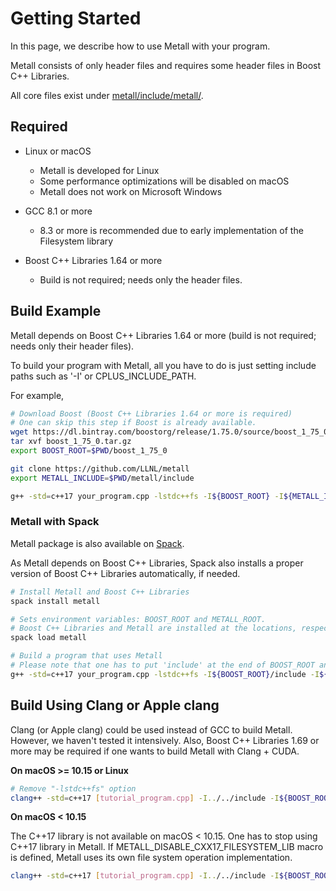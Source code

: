 # Getting Started

In this page, we describe how to use Metall with your program.

Metall consists of only header files and requires some header files in Boost C++ Libraries.

All core files exist under
[metall/include/metall/](https://github.com/LLNL/metall/tree/master/include/metall).

## Required

- Linux or macOS
    - Metall is developed for Linux
    - Some performance optimizations will be disabled on macOS
    - Metall does not work on Microsoft Windows


- GCC 8.1 or more
    - 8.3 or more is recommended due to early implementation of the Filesystem library

- Boost C++ Libraries 1.64 or more
    - Build is not required; needs only the header files. 

## Build Example

Metall depends on Boost C++ Libraries 1.64 or more (build is not required; needs only
their header files).

To build your program with Metall, all you have to do is just setting
include paths such as '-I' or CPLUS_INCLUDE_PATH.

For example,

```bash
# Download Boost (Boost C++ Libraries 1.64 or more is required)
# One can skip this step if Boost is already available.
wget https://dl.bintray.com/boostorg/release/1.75.0/source/boost_1_75_0.tar.gz
tar xvf boost_1_75_0.tar.gz
export BOOST_ROOT=$PWD/boost_1_75_0

git clone https://github.com/LLNL/metall
export METALL_INCLUDE=$PWD/metall/include

g++ -std=c++17 your_program.cpp -lstdc++fs -I${BOOST_ROOT} -I${METALL_INCLUDE}
```

### Metall with Spack

Metall package is also available on [Spack](https://spack.io/).

As Metall depends on Boost C++ Libraries,
Spack also installs a proper version of Boost C++ Libraries automatically, if needed.

```bash
# Install Metall and Boost C++ Libraries
spack install metall

# Sets environment variables: BOOST_ROOT and METALL_ROOT.
# Boost C++ Libraries and Metall are installed at the locations, respectively.
spack load metall

# Build a program that uses Metall
# Please note that one has to put 'include' at the end of BOOST_ROOT and METALL_ROOT
g++ -std=c++17 your_program.cpp -lstdc++fs -I${BOOST_ROOT}/include -I${METALL_ROOT}/include
```

## Build Using Clang or Apple clang

Clang (or Apple clang) could be used instead of GCC to build Metall.
However, we haven't tested it intensively.
Also, Boost C++ Libraries 1.69 or more may be required
if one wants to build Metall with Clang + CUDA.

**On macOS >= 10.15 or Linux**

```bash
# Remove "-lstdc++fs" option
clang++ -std=c++17 [tutorial_program.cpp] -I../../include -I${BOOST_ROOT}
```

**On macOS < 10.15**

The C++17 <filesystem> library is not available on macOS < 10.15.
One has to stop using C++17 <filesystem> library in Metall.
If METALL_DISABLE_CXX17_FILESYSTEM_LIB macro is defined, Metall uses its own file system operation implementation.

```bash
clang++ -std=c++17 [tutorial_program.cpp] -I../../include -I${BOOST_ROOT} -DMETALL_DISABLE_CXX17_FILESYSTEM_LIB
```
